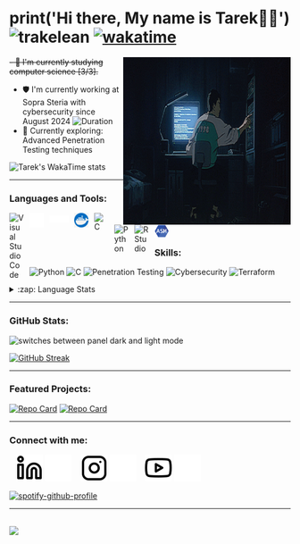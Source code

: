 # print('Hi there, My name is Tarek👋🏼') <img src="https://komarev.com/ghpvc/?username=trakelean&label=Profile%20views&color=0e75b6&style=flat" alt="trakelean" /> [![wakatime](https://wakatime.com/badge/user/25484680-9f95-4670-92ea-9abd3854b948.svg)](https://wakatime.com/@25484680-9f95-4670-92ea-9abd3854b948)

<picture>
  <source media="(prefers-color-scheme: light)" srcset="./img/totorocart.gif">
  <img align="right" alt="GIF" src="./img/dark.gif" width="300" height="300" />
</picture>

~~- 🌱 I'm currently studying computer science [3/3].~~  
- 🛡️ I'm currently working at Sopra Steria with cybersecurity since August 2024 ![Duration](https://img.shields.io/badge/duration-8_months_10_days-blue)
- 🔭 Currently exploring: Advanced Penetration Testing techniques

<picture>
  <source 
    media="(prefers-color-scheme: dark)"
    srcset="https://github-readme-stats.vercel.app/api/wakatime?username=TrakeLean&v=2&show_icons=true&hide_border=true&theme=dark&layout=compact&langs_count=5"
  />
  <source
    media="(prefers-color-scheme: light)"
    srcset="https://github-readme-stats.vercel.app/api/wakatime?username=TrakeLean&v=2&show_icons=true&hide_border=true&theme=default&layout=compact&langs_count=5"
  />
  <img alt="Tarek's WakaTime stats" src="https://github-readme-stats.vercel.app/api/wakatime?username=TrakeLean&v=2&show_icons=true&hide_border=true&theme=default&layout=compact&langs_count=5" />
</picture>

---

### Languages and Tools:

<img align="left" alt="Visual Studio Code" width="26px" src="https://cdn.jsdelivr.net/gh/devicons/devicon/icons/vscode/vscode-original.svg" style="padding-right:10px;" />

<picture>
  <source media="(prefers-color-scheme: light)" srcset="https://cdn.jsdelivr.net/gh/devicons/devicon/icons/github/github-original.svg">
  <img align="left" alt="Github" width="26px" src="./img/github.png" style="padding-right:10px;" />
</picture>

<picture>
  <source media="(prefers-color-scheme: light)" srcset="./img/darklatex.png">
  <img align="left" alt="Latex" width="34" src="./img/latex.png" style="padding-right:10px; padding-top: 5px;" />
</picture>

<img align="left" alt="Docker" width="26px" src="./img/docker.jpg" style="padding-right:10px;" />

<img align="left" alt="C" width="26px" src="https://cdn.jsdelivr.net/gh/devicons/devicon/icons/c/c-original.svg" style="padding-right:10px;" />

<img align="left" alt="Python" width="26px" src="https://cdn.jsdelivr.net/gh/devicons/devicon/icons/python/python-original.svg" style="padding-right:10px;" />

<img align="left" alt="RStudio" width="26px" src="https://cdn.jsdelivr.net/gh/devicons/devicon/icons/rstudio/rstudio-original.svg" style="padding-right:10px;" />

<img align="left" alt="Assmebly" width="26px" src="./img/assembly.png" style="padding-right:10px;" />

<br />
<br />

### Skills:

![Python](https://img.shields.io/badge/Python-Advanced-green)
![C](https://img.shields.io/badge/C-Advanced-green)
![Penetration Testing](https://img.shields.io/badge/Penetration%20Testing-Intermediate-yellow)
![Cybersecurity](https://img.shields.io/badge/Cybersecurity-Intermediate-yellow)
![Terraform](https://img.shields.io/badge/Terraform-Learning-blue)

<details>
  <summary>:zap: Language Stats</summary>
<picture>
  <source media="(prefers-color-scheme: light)" srcset="https://github-readme-stats.vercel.app/api/top-langs/?username=trakelean&layout=compact&show_icons=true&hide_border=true&title_color=000000&icon_color=f05237&bg_color=f7f7f7&text_color=000000&border_color=0c1a25">
  <img alt="switches between panel dark and light mode" src="https://github-readme-stats.vercel.app/api/top-langs/?username=trakelean&layout=compact&show_icons=true&hide_border=true&title_color=C8D1D9&icon_color=C8D1D9&bg_color=0E1117&text_color=C8D1D9">
</picture>
</details>

---

### GitHub Stats:

<picture>
  <source media="(prefers-color-scheme: light)" srcset="https://github-readme-stats.vercel.app/api?username=TrakeLean&show_icons=true&hide_border=true&title_color=000000&icon_color=f05237&bg_color=f7f7f7&text_color=000000&border_color=0c1a25">
  <img align="left" alt="switches between panel dark and light mode" src="https://github-readme-stats.vercel.app/api?username=TrakeLean&show_icons=true&hide_border=false&title_color=C8D1D9&icon_color=C8D1D9&bg_color=0E1117&text_color=C8D1D9">
</picture>

<br clear="all" />

[![GitHub Streak](https://github-readme-streak-stats.herokuapp.com/?user=trakelean&theme=dark)](https://git.io/streak-stats)

---

### Featured Projects:

[![Repo Card](https://github-readme-stats.vercel.app/api/pin/?username=trakelean&repo=penetration-testing-suite&theme=dark)](https://github.com/trakelean/penetration-testing-suite)
[![Repo Card](https://github-readme-stats.vercel.app/api/pin/?username=trakelean&repo=cybersecurity-tools&theme=dark)](https://github.com/trakelean/cybersecurity-tools)

---

### Connect with me:

&nbsp;&nbsp;
[![website](./img/linkedin-light.svg)](https://www.linkedin.com/in/tarek-lein-976446225/#gh-light-mode-only)
[![website](./img/linkedin-dark.svg)](https://www.linkedin.com/in/tarek-lein-976446225/#gh-dark-mode-only)
&nbsp;&nbsp;
[![website](./img/instagram-light.svg)](https://www.instagram.com/Sjeikentarak#gh-light-mode-only)
[![website](./img/instagram-dark.svg)](https://www.instagram.com/Sjeikentarak#gh-dark-mode-only)
&nbsp;&nbsp;
[![website](./img/youtube-light.svg)](https://youtu.be/rU-X6t8clp0#gh-light-mode-only)
[![website](./img/youtube-dark.svg)](https://youtu.be/rU-X6t8clp0#gh-dark-mode-only)

[![spotify-github-profile](https://spotify-github-profile.vercel.app/api/view?uid=tareklein&cover_image=true&theme=natemoo-re&bar_color=384d38&bar_color_cover=true)](https://spotify-github-profile.vercel.app/api/view?uid=tareklein&redirect=true)

---

<br />
<img src="https://random-memer.herokuapp.com/" width="400px"/>
<!-- 512 -->
<!-- [youtube]: https://www.youtube.com/watch?v=EdXjLVVa3no
[instagram]: https://www.instagram.com/Sjeikentarak
[linkedin]: https://www.linkedin.com/in/tarek-lein-976446225/ -->

